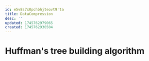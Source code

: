 ```yaml
---
id: e5v8s7x0pchbhjteovt9rta
title: DataCompression
desc: ''
updated: 1745762979065
created: 1745762930504
---
```



# Huffman's tree building algorithm